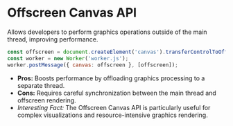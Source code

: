 # Offscreen Canvas API


Allows developers to perform graphics operations outside of the main thread, improving performance.



```javascript
const offscreen = document.createElement('canvas').transferControlToOffscreen();
const worker = new Worker('worker.js');
worker.postMessage({ canvas: offscreen }, [offscreen]);
  ```


- **Pros:** Boosts performance by offloading graphics processing to a separate thread.
- **Cons:** Requires careful synchronization between the main thread and offscreen rendering.
- *Interesting Fact:* The Offscreen Canvas API is particularly useful for complex visualizations and resource-intensive graphics rendering.

